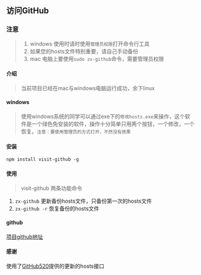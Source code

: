 ## 访问GitHub


### 注意
> 1. windows 使用时请时使用`管理员权限`打开命令行工具
> 2. 如果您的hosts文件特别重要，请自己手动备份
> 3. mac 电脑上要使用`sudo zx-github`命令，需要管理员权限

#### 介绍
> 当前项目已经在mac与windows电脑运行成功，余下linux


#### windows 
> 使用windows系统的同学可以通过exe下的`修改hosts.exe`来操作，这个软件是一个绿色免安装的软件，操作十分简单只用两个按钮，一个修改，一个恢复。`注意：要使用管理员的方式打开，不然没有效果`

#### 安装
```
npm install visit-github -g
```

#### 使用

> visit-github 两条功能命令
1. `zx-github`      更新备份hosts文件，只备份第一次的hosts文件
2. `zx-github -r`   恢复备份的hosts文件

#### github
[项目github地址](https://github.com/HouDiZhong/visit-github)


#### 感谢
使用了[GitHub520](https://github.com/521xueweihan/GitHub520)提供的更新的hosts接口